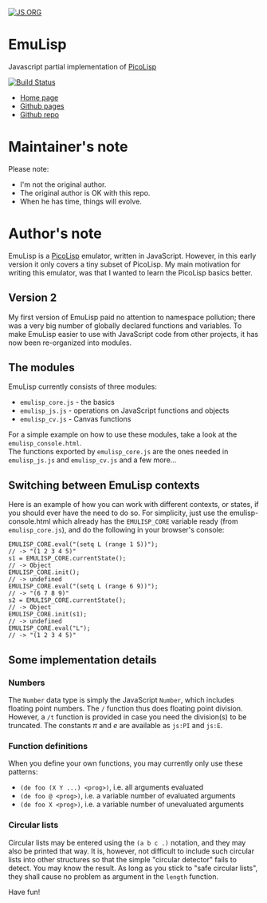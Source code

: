 [![JS.ORG](https://img.shields.io/badge/js.org-emulisp-ffb400.svg?style=flat-square)](http://js.org)

EmuLisp
=======

Javascript partial implementation of [PicoLisp](http://picolisp.com/)

[![Build Status](https://travis-ci.org/Grahack/EmuLisp.svg?branch=master)](https://travis-ci.org/Grahack/EmuLisp)

* [Home page](http://folk.uio.no/jkleiser/pico/emuLisp/)
* [Github pages](http://grahack.github.io/EmuLisp/)
* [Github repo](https://github.com/Grahack/EmuLisp)

# Maintainer's note

Please note:

* I'm not the original author.
* The original author is OK with this repo.
* When he has time, things will evolve.

# Author's note

EmuLisp is a [PicoLisp](http://picolisp.com/) emulator, written in JavaScript.
However, in this early version it only covers a tiny subset of PicoLisp.
My main motivation for writing this emulator, was that I wanted to learn the PicoLisp basics better.

## Version 2

My first version of EmuLisp paid no attention to namespace pollution; there was a very big
number of globally declared functions and variables. To make EmuLisp easier to use with
JavaScript code from other projects, it has now been re-organized into modules.

## The modules

EmuLisp currently consists of three modules:

* `emulisp_core.js` - the basics
* `emulisp_js.js` - operations on JavaScript functions and objects
* `emulisp_cv.js` - Canvas functions

For a simple example on how to use these modules, take a look at the `emulisp_console.html`.  
The functions exported by `emulisp_core.js` are the ones needed in `emulisp_js.js` and
`emulisp_cv.js` and a few more...

## Switching between EmuLisp contexts

Here is an example of how you can work with different contexts, or states, if you should ever have
the need to do so. For simplicity, just use the emulisp-console.html which already has the
`EMULISP_CORE` variable ready (from `emulisp_core.js`), and do the following in your browser's console:  

    EMULISP_CORE.eval("(setq L (range 1 5))");
    // -> "(1 2 3 4 5)"
    s1 = EMULISP_CORE.currentState();
    // -> Object
    EMULISP_CORE.init();
    // -> undefined
    EMULISP_CORE.eval("(setq L (range 6 9))");
    // -> "(6 7 8 9)"
    s2 = EMULISP_CORE.currentState();
    // -> Object
    EMULISP_CORE.init(s1);
    // -> undefined
    EMULISP_CORE.eval("L");
    // -> "(1 2 3 4 5)"

## Some implementation details

### Numbers

The `Number` data type is simply the JavaScript `Number`, which includes floating point numbers.
The `/` function thus does floating point division. However, a `/t` function is
provided in case you need the division(s) to be truncated. The constants _π_ and _e_
are available as `js:PI` and `js:E`.

### Function definitions

When you define your own functions, you may currently only use these patterns:

* `(de foo (X Y ...) <prog>)`, i.e. all arguments evaluated
* `(de foo @ <prog>)`, i.e. a variable number of evaluated arguments
* `(de foo X <prog>)`, i.e. a variable number of unevaluated arguments

### Circular lists

Circular lists may be entered using the `(a b c .)` notation, and they may also be
printed that way. It is, however, not difficult to include such circular lists into other
structures so that the simple "circular detector" fails to detect. You may know the result.
As long as you stick to "safe circular lists", they shall cause no problem as argument in the
`length` function.

Have fun!

